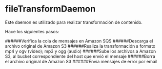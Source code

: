 fileTransformDaemon
===================
Este daemon es utilizado para realizar transformación de contenido.

Hace los siguientes pasos:

######Verifica la cola de mensajes en Amazon SQS
######Descarga el archivo original de Amazon S3
######Realiza la transformación a formato mp4 y ogv (video); mp3 y ogg (audio)
######Sube los archivos a Amazon S3, al bucket correspondiente del host que envió el mensaje
######Borra el archivo original de Amazon S3
######Envía mensajes de error por email
